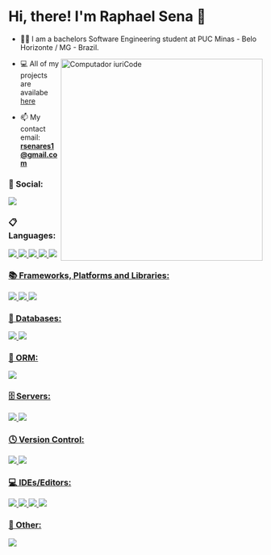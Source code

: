 <h1>Hi, there! I'm Raphael Sena 🤙</h1>

<!-- <p align="left"> <img src="https://komarev.com/ghpvc/?username=SirFilbido&label=Profile%20views&color=0e75b6&style=flat" alt="SirFilbido" /> </p> -->

- 👨‍🎓 I am a bachelors Software Engineering student at PUC Minas - Belo Horizonte / MG - Brazil.

<img src="https://raw.githubusercontent.com/MicaelliMedeiros/micaellimedeiros/master/image/computer-illustration.png" min-width="400px" max-width="400px" width="400px" align="right" alt="Computador iuriCode">

- 💻 All of my projects are availabe [here](https://github.com/raphael-sena?tab=repositories)

- 📫 My contact email: **rsenares1@gmail.com**

<h3 align="left">💬 Social:</h3>
          <a href="https://www.linkedin.com/in/raphael-sena/"> <img src="https://img.shields.io/badge/LinkedIn-0077B5?style=for-the-badge&logo=linkedin&logoColor=white" /></a>

<h3 align="left">📋 Languages:</h3>
          <div>
                    <a href="https://www.java.com/"> <img src="https://img.shields.io/badge/java-%23ED8B00.svg?style=for-the-badge&logo=openjdk&logoColor=white" />
                    <a href="https://www.javascript.com/"> <img src="https://img.shields.io/badge/javascript-%23323330.svg?style=for-the-badge&logo=javascript&logoColor=%23F7DF1E" />
                    <a href="https://www.javascript.com/"> <img src="https://img.shields.io/badge/html5-%23E34F26.svg?style=for-the-badge&logo=html5&logoColor=white" />
                    <a href="https://www.w3schools.com/html/"> <img src="https://img.shields.io/badge/html5-%23E34F26.svg?style=for-the-badge&logo=html5&logoColor=white" />
                    <a href="https://www.w3schools.com/css/"> <img src="https://img.shields.io/badge/css3-%231572B6.svg?style=for-the-badge&logo=css3&logoColor=white" />        
          <!--      <a href="https://www.android.com/"> <img src="https://img.shields.io/badge/Android-3DDC84?style=for-the-badge&logo=android&logoColor=white" />
                    <a href="https://kotlinlang.org/"> <img src="https://img.shields.io/badge/Kotlin-0095D5?&style=for-the-badge&logo=kotlin&logoColor=white" /> 
                    <a href="https://www.apple.com/ios"> <img src="https://img.shields.io/badge/iOS-000000?style=for-the-badge&logo=ios&logoColor=white" />
                    <a href="https://www.apple.com/swift/"> <img src="https://img.shields.io/badge/Swift-FA7343?style=for-the-badge&logo=swift&logoColor=white" />
                    <a href="https://dart.dev/"> <img src="https://img.shields.io/badge/Dart-0175C2?style=for-the-badge&logo=dart&logoColor=white" />
                    <a href="https://flutter.dev/"> <img src="https://img.shields.io/badge/Flutter-02569B?style=for-the-badge&logo=flutter&logoColor=white" /> -->
          </div>


<h3 align="left">📚 Frameworks, Platforms and Libraries:</h3>
          <div>
                    <a href="https://spring.io/"> <img src="https://img.shields.io/badge/spring-%236DB33F.svg?style=for-the-badge&logo=spring&logoColor=white" />
                    <a href="https://nodejs.org/en"> <img src="https://img.shields.io/badge/node.js-6DA55F?style=for-the-badge&logo=node.js&logoColor=white" />
                    <a href="https://jwt.io/"> <img src=" https://img.shields.io/badge/JWT-black?style=for-the-badge&logo=JSON%20web%20tokens" />
          </div>

<h3 align="left">💾 Databases:</h3>
          <div>
                    <a href="https://www.mysql.com/"> <img src="https://img.shields.io/badge/mysql-%2300f.svg?style=for-the-badge&logo=mysql&logoColor=white" />
                    <a href="https://www.mongodb.com/"> <img src="https://img.shields.io/badge/MongoDB-%234ea94b.svg?style=for-the-badge&logo=mongodb&logoColor=white" />                           
          </div>
          
<h3 align="left">🎋 ORM:</h3>
          <div>
                    <a href="https://hibernate.org/"> <img src="https://img.shields.io/badge/Hibernate-59666C?style=for-the-badge&logo=Hibernate&logoColor=white" />
          </div>

<h3 align="left">🗄️ Servers:</h3>
          <div>
                    <a href="https://tomcat.apache.org/"> <img src="https://img.shields.io/badge/apache%20tomcat-%23F8DC75.svg?style=for-the-badge&logo=apache-tomcat&logoColor=black" />
                    <a href="https://maven.apache.org/"> <img src="https://img.shields.io/badge/Apache%20Maven-C71A36?style=for-the-badge&logo=Apache%20Maven&logoColor=white" />                        
          </div>

<h3 align="left">🕓 Version Control:</h3>
          <div>
                    <a href="https://github.com/"> <img src="https://img.shields.io/badge/github-%23121011.svg?style=for-the-badge&logo=github&logoColor=white" />
                    <a href="https://git-scm.com/"> <img src="https://img.shields.io/badge/git-%23F05033.svg?style=for-the-badge&logo=git&logoColor=white" />                  
          </div>

<h3 align="left">💻 IDEs/Editors:</h3>
          <div>
                    <a href="https://eclipseide.org/"> <img src="https://img.shields.io/badge/Eclipse-FE7A16.svg?style=for-the-badge&logo=Eclipse&logoColor=white" />  
                    <a href="https://www.jetbrains.com/idea/"> <img src="https://img.shields.io/badge/IntelliJIDEA-000000.svg?style=for-the-badge&logo=intellij-idea&logoColor=white" />  
                    <a href="https://code.visualstudio.com/"> <img src="https://img.shields.io/badge/Visual%20Studio%20Code-0078d7.svg?style=for-the-badge&logo=visual-studio-code&logoColor=white" />
                    <a href="https://code.visualstudio.com/"> <img src="https://img.shields.io/badge/Visual%20Studio-5C2D91.svg?style=for-the-badge&logo=visual-studio&logoColor=white" />                  
          </div>

<h3 align="left">🥅 Other:</h3>
          <div>
                    <a href="https://www.postman.com/"> <img src="https://img.shields.io/badge/Postman-FF6C37?style=for-the-badge&logo=postman&logoColor=white" />                 
          </div>
          

          
